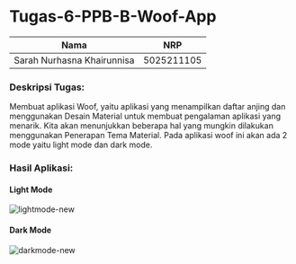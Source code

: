 # Tugas-6-PPB-B-Woof-App

| Nama                       | NRP        |
| -------------------------- | ---------- |
| Sarah Nurhasna Khairunnisa | 5025211105 |

### Deskripsi Tugas:

Membuat aplikasi Woof, yaitu aplikasi yang menampilkan daftar anjing dan menggunakan Desain Material untuk membuat pengalaman aplikasi yang menarik. Kita akan menunjukkan beberapa hal yang mungkin dilakukan menggunakan Penerapan Tema Material. Pada aplikasi woof ini akan ada 2 mode yaitu light mode dan dark mode.

### Hasil Aplikasi:

#### Light Mode

![lightmode-new](https://github.com/SarahNurhasna/Tugas-4-PPB-B-Halaman-Login/assets/114993457/3042cb12-d041-4b2c-b1f8-cb053aa5584c)
<br>

#### Dark Mode

![darkmode-new](https://github.com/SarahNurhasna/Tugas-4-PPB-B-Halaman-Login/assets/114993457/0f0ada13-6cb1-4375-ad66-30ed01aaa966)

